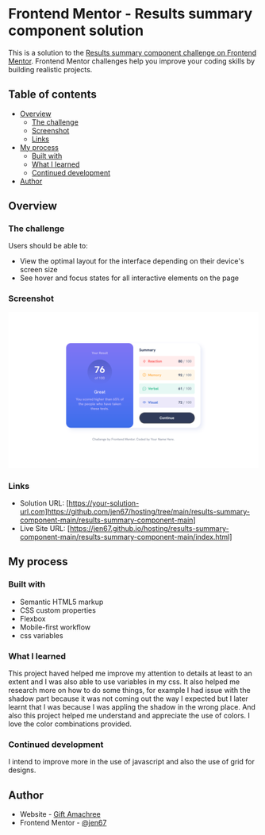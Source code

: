 # Frontend Mentor - Results summary component solution

This is a solution to the [Results summary component challenge on Frontend Mentor](https://www.frontendmentor.io/challenges/results-summary-component-CE_K6s0maV). Frontend Mentor challenges help you improve your coding skills by building realistic projects. 

## Table of contents

- [Overview](#overview)
  - [The challenge](#the-challenge)
  - [Screenshot](#screenshot)
  - [Links](#links)
- [My process](#my-process)
  - [Built with](#built-with)
  - [What I learned](#what-i-learned)
  - [Continued development](#continued-development)
- [Author](#author)

## Overview

### The challenge

Users should be able to:

- View the optimal layout for the interface depending on their device's screen size
- See hover and focus states for all interactive elements on the page

### Screenshot

![Destop view](./design/Desktop%20view.png)

### Links

- Solution URL: [https://your-solution-url.com]https://github.com/jen67/hosting/tree/main/results-summary-component-main/results-summary-component-main]
- Live Site URL: [https://jen67.github.io/hosting/results-summary-component-main/results-summary-component-main/index.html]

## My process

### Built with

- Semantic HTML5 markup
- CSS custom properties
- Flexbox
- Mobile-first workflow
- css variables

### What I learned

This project haved helped me improve my attention to details at least to an extent and I was also able to use variables in my css. It also helped me research more on how to do some things, for example I had issue with the shadow part because it was not coming out the way I expected but I later learnt that I was because I was appling the shadow in the wrong place. And also this project helped me understand and appreciate the use of colors. I love the color combinations provided.

### Continued development

I intend to improve more in the use of javascript  and also the use of grid for designs.

## Author

- Website - [Gift Amachree](https://www.your-site.com)
- Frontend Mentor - [@jen67](https://www.frontendmentor.io/profile/jen67)
